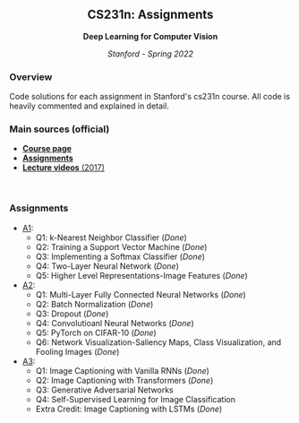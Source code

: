 <h2 align="center">CS231n: Assignments </h2>
<p align="center"><b>Deep Learning for Computer Vision</b></p>
<p align="center"><i>Stanford - Spring 2022</i></p>

### Overview
Code solutions for each assignment in Stanford's cs231n course.
All code is heavily commented and explained in detail.

### Main sources (official)
* [**Course page**](http://cs231n.stanford.edu/2022/)
* [**Assignments**](http://cs231n.stanford.edu/2022/schedule.html)
* [**Lecture videos** (2017)](https://www.youtube.com/playlist?list=PLC1qU-LWwrF64f4QKQT-Vg5Wr4qEE1Zxk)

<br>

### Assignments

* [A1](assignment1): 
    * Q1: k-Nearest Neighbor Classifier (_Done_)
    * Q2: Training a Support Vector Machine (_Done_)
    * Q3: Implementing a Softmax Classifier (_Done_)
    * Q4: Two-Layer Neural Network (_Done_)
    * Q5: Higher Level Representations-Image Features (_Done_)
* [A2](assignment2): 
    * Q1: Multi-Layer Fully Connected Neural Networks (_Done_)
    * Q2: Batch Normalization (_Done_)
    * Q3: Dropout (_Done_)
    * Q4: Convolutioanl Neural Networks (_Done_)
    * Q5: PyTorch on CIFAR-10 (_Done_)
    * Q6: Network Visualization-Saliency Maps, Class Visualization, and Fooling Images (_Done_)
* [A3](assignment3): 
    * Q1: Image Captioning with Vanilla RNNs (_Done_)
    * Q2: Image Captioning with Transformers (_Done_)
    * Q3: Generative Adversarial Networks 
    * Q4: Self-Supervised Learning for Image Classification
    * Extra Credit: Image Captioning with LSTMs (_Done_)

<br>
